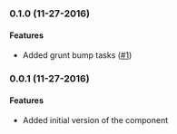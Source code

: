 <a name="0.1.0"></a>
### 0.1.0 (11-27-2016)


#### Features

* Added grunt bump tasks ([#1](https://github.com/Slyck-io/SlyckSlide/pull/1))

<a name="0.0.1"></a>
### 0.0.1 (11-27-2016)


#### Features

* Added initial version of the component
